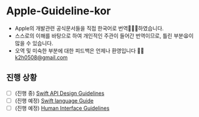 # Apple-Guideline-kor
* Apple의 개발관련 공식문서들을 직접 한국어로 번역🧑🏻‍💻하였습니다.
* 스스로의 이해를 바탕으로 하여 개인적인 주관이 들어간 번역이므로, 틀린 부분😫이 많을 수 있습니다.
* 오역 및 미숙한 부분에 대한 피드백은 언제나 환영입니다 🖐🏼
  k2h0508@gmail.com

## 진행 상황
- [ ] (진행 중) [Swift API Design Guidelines](https://github.com/KangKyung/Apple-Guideline-kor/tree/main/API%20Design%20Guidelines)
- [ ] (진행 예정) [Swift language Guide](https://github.com/KangKyung/Apple-Guideline-kor/tree/main/Swift%20language%20Guide)
- [ ] (진행 예정) [Human Interface Guidelines](https://github.com/KangKyung/Apple-Guideline-kor/tree/main/Human%20Interface%20Guidelines)
